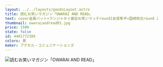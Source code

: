 ```yaml
---
layout: ../../layouts/goodsLayout.astro
title: 読むお笑いマガジン「OWARAI AND READ」
text: cover金属バット×ランジャタイ最狂お笑いマッチround1友保隼平×国崎和也round 2 小林圭輔×伊藤幸司生い立ちパーソナルインタビューウエストランド（井口浩之／河本 太）ロングコートダディ（堂前 透／兎）男性ブランコ（浦井のりひろ／平井まさあき）ハリウッドザコシショウケビンス（仁木恭平／山口コンボイ）10億円（山内仁平／永見諒太）軍艦（仁／梅野健太郎）
thumbnail: owaraiandread01.jpg
price: 1500
state: false
id: 440177230X
colors: 黒
maker: アクセル・コミュニケーションズ
---
```


![読むお笑いマガジン「OWARAI AND READ」](/images/owaraiandread01.jpg)
